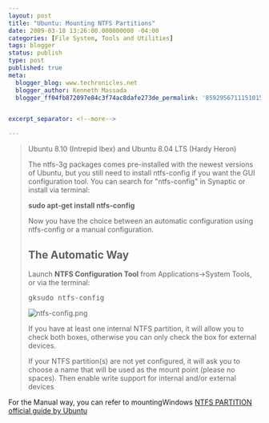 ```yaml
---
layout: post
title: "Ubuntu: Mounting NTFS Partitions"
date: 2009-03-18 13:26:00.000000000 -04:00
categories: [File System, Tools and Utilities]
tags: blogger
status: publish
type: post
published: true
meta:
  blogger_blog: www.techronicles.net
  blogger_author: Kenneth Massada
  blogger_ff04fb872097e84c3f74ac8dafe273de_permalink: '8592956711151015826'


excerpt_separator: <!--more-->

---
```

<blockquote>Ubuntu 8.10 (Intrepid Ibex) and Ubuntu 8.04 LTS (Hardy Heron)</p>
<p>The ntfs-3g packages comes pre-installed with the newest versions of Ubuntu, but you still need to install ntfs-config if you want the GUI configuration tool. You can search for "ntfs-config" in Synaptic or install via terminal:</p>
<p><strong>sudo apt-get install ntfs-config</strong>
<div class="line874">Now you have the choice between an automatic configuration using ntfs-config or a manual configuration.</div>
<p>
<div class="line867"></div>
<h2>The Automatic Way</h2>
<p>
<div class="line867">Launch <strong>NTFS Configuration Tool</strong> from Applications-&gt;System Tools, or via the terminal:</div>
<pre>gksudo ntfs-config</pre>
<p>
<div class="line867"><span id="goog_423286"></span><span id="goog_423289"></span><img alt="ntfs-config.png" class="attachment" id=":current_picnik_image" src="/assets/images/wp/5863a-16606044586_qvwkt.jpg" title="ntfs-config.png" /><span id="goog_423290"></span><span id="goog_423287"></span></div>
<p>
<div class="line874">If you have at least one internal NTFS partition, it will allow you to check both boxes, otherwise you can only check the box for external devices.</div>
<p>If your NTFS partition(s) are not yet configured, it will ask you to choose a name that will be used as the mount point (please no spaces). Then enable write support for internal and/or external devices</p></blockquote>
<p>For the Manual way, you can refer to mountingWindows <a href="https://help.ubuntu.com/community/MountingWindowsPartitions/ThirdPartyNTFS3G">NTFS PARTITION official guide by Ubuntu</a></p>
